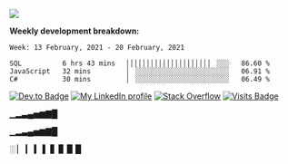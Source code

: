 

![](https://github-readme-stats.spencer741.vercel.app/api?username=spencer741&count_private=true&show_icons=true&theme=light&title_color=0077b5&icon_color=0077b5)

<!--something's broken with ghreadmestats ![](https://github-readme-stats.spencer741.vercel.app/api/wakatime?username=@spencer741) -->
**Weekly development breakdown:**
<!--START_SECTION:waka-->
```text
Week: 13 February, 2021 - 20 February, 2021

SQL          6 hrs 43 mins   ▏▏▏▏▏▏▏▏▏▏▏▏▏▏▏▏▏▏▏▏▏ ░░░   86.60 % 
JavaScript   32 mins         ▏ ░░░░░░░░░░░░░░░░░░░░░░░   06.91 % 
C#           30 mins         ▏ ░░░░░░░░░░░░░░░░░░░░░░░   06.49 % 
```
<!--END_SECTION:waka-->
[![Dev.to Badge](https://img.shields.io/badge/DEV.TO-%230A0A0A.svg?&style=for-the-badge&logo=dev-dot-to&logoColor=white)](https://dev.to/spencer741)
[![My LinkedIn profile](https://img.shields.io/badge/linkedin%20-%230077B5.svg?&style=for-the-badge&logo=linkedin&logoColor=white)](https://linkedin.com/in/spencer-arnold741)
[![Stack Overflow](https://img.shields.io/badge/Stack_Overflow-FE7A16?style=for-the-badge&logo=stack-overflow&logoColor=white)](https://stackoverflow.com/users/3358589/spencer741)
[![Visits Badge](https://shields-io-visitor-counter.herokuapp.com/badge?page=spencer741.spencer741&color=0077b5&style=for-the-badge&logo=GitHub&logoColor=FFFFFF)](https://github.com/spencer741)


&#9601;&#9602;&#9603;&#9604;&#9605;&#9606;&#9607;&#9608;

&#x2581;&#x2582;&#x2583;&#x2584;&#x2585;&#x2586;&#x2587;&#x2588;

&#9617; &#9615; &#9614; &#9613; &#9612; &#9611; &#9610; &#9609; &#9608;






